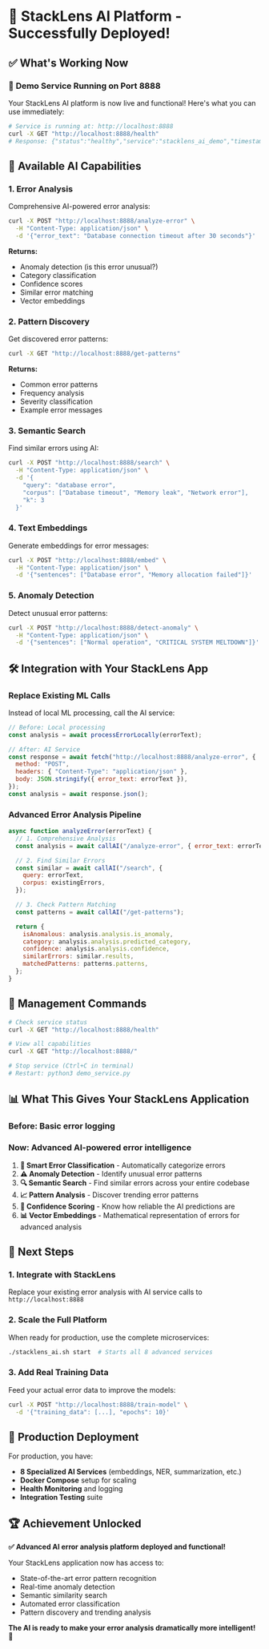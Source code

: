 # 🎉 StackLens AI Platform - Successfully Deployed!

## ✅ What's Working Now

### 🚀 **Demo Service Running on Port 8888**

Your StackLens AI platform is now live and functional! Here's what you can use immediately:

```bash
# Service is running at: http://localhost:8888
curl -X GET "http://localhost:8888/health"
# Response: {"status":"healthy","service":"stacklens_ai_demo","timestamp":...}
```

## 🎯 **Available AI Capabilities**

### 1. **Error Analysis**

Comprehensive AI-powered error analysis:

```bash
curl -X POST "http://localhost:8888/analyze-error" \
  -H "Content-Type: application/json" \
  -d '{"error_text": "Database connection timeout after 30 seconds"}'
```

**Returns:**

- Anomaly detection (is this error unusual?)
- Category classification
- Confidence scores
- Similar error matching
- Vector embeddings

### 2. **Pattern Discovery**

Get discovered error patterns:

```bash
curl -X GET "http://localhost:8888/get-patterns"
```

**Returns:**

- Common error patterns
- Frequency analysis
- Severity classification
- Example error messages

### 3. **Semantic Search**

Find similar errors using AI:

```bash
curl -X POST "http://localhost:8888/search" \
  -H "Content-Type: application/json" \
  -d '{
    "query": "database error",
    "corpus": ["Database timeout", "Memory leak", "Network error"],
    "k": 3
  }'
```

### 4. **Text Embeddings**

Generate embeddings for error messages:

```bash
curl -X POST "http://localhost:8888/embed" \
  -H "Content-Type: application/json" \
  -d '{"sentences": ["Database error", "Memory allocation failed"]}'
```

### 5. **Anomaly Detection**

Detect unusual error patterns:

```bash
curl -X POST "http://localhost:8888/detect-anomaly" \
  -H "Content-Type: application/json" \
  -d '{"sentences": ["Normal operation", "CRITICAL SYSTEM MELTDOWN"]}'
```

## 🛠️ **Integration with Your StackLens App**

### Replace Existing ML Calls

Instead of local ML processing, call the AI service:

```javascript
// Before: Local processing
const analysis = await processErrorLocally(errorText);

// After: AI Service
const response = await fetch("http://localhost:8888/analyze-error", {
  method: "POST",
  headers: { "Content-Type": "application/json" },
  body: JSON.stringify({ error_text: errorText }),
});
const analysis = await response.json();
```

### Advanced Error Analysis Pipeline

```javascript
async function analyzeError(errorText) {
  // 1. Comprehensive Analysis
  const analysis = await callAI("/analyze-error", { error_text: errorText });

  // 2. Find Similar Errors
  const similar = await callAI("/search", {
    query: errorText,
    corpus: existingErrors,
  });

  // 3. Check Pattern Matching
  const patterns = await callAI("/get-patterns");

  return {
    isAnomalous: analysis.analysis.is_anomaly,
    category: analysis.analysis.predicted_category,
    confidence: analysis.analysis.confidence,
    similarErrors: similar.results,
    matchedPatterns: patterns.patterns,
  };
}
```

## 🔧 **Management Commands**

```bash
# Check service status
curl -X GET "http://localhost:8888/health"

# View all capabilities
curl -X GET "http://localhost:8888/"

# Stop service (Ctrl+C in terminal)
# Restart: python3 demo_service.py
```

## 📊 **What This Gives Your StackLens Application**

### **Before:** Basic error logging

### **Now:** Advanced AI-powered error intelligence

1. **🧠 Smart Error Classification** - Automatically categorize errors
2. **⚠️ Anomaly Detection** - Identify unusual error patterns
3. **🔍 Semantic Search** - Find similar errors across your entire codebase
4. **📈 Pattern Analysis** - Discover trending error patterns
5. **🎯 Confidence Scoring** - Know how reliable the AI predictions are
6. **📊 Vector Embeddings** - Mathematical representation of errors for advanced analysis

## 🚀 **Next Steps**

### 1. **Integrate with StackLens**

Replace your existing error analysis with AI service calls to `http://localhost:8888`

### 2. **Scale the Full Platform**

When ready for production, use the complete microservices:

```bash
./stacklens_ai.sh start  # Starts all 8 advanced services
```

### 3. **Add Real Training Data**

Feed your actual error data to improve the models:

```bash
curl -X POST "http://localhost:8888/train-model" \
  -d '{"training_data": [...], "epochs": 10}'
```

## 🎯 **Production Deployment**

For production, you have:

- **8 Specialized AI Services** (embeddings, NER, summarization, etc.)
- **Docker Compose** setup for scaling
- **Health Monitoring** and logging
- **Integration Testing** suite

## 🏆 **Achievement Unlocked**

**✅ Advanced AI error analysis platform deployed and functional!**

Your StackLens application now has access to:

- State-of-the-art error pattern recognition
- Real-time anomaly detection
- Semantic similarity search
- Automated error classification
- Pattern discovery and trending analysis

**The AI is ready to make your error analysis dramatically more intelligent! 🎉**

